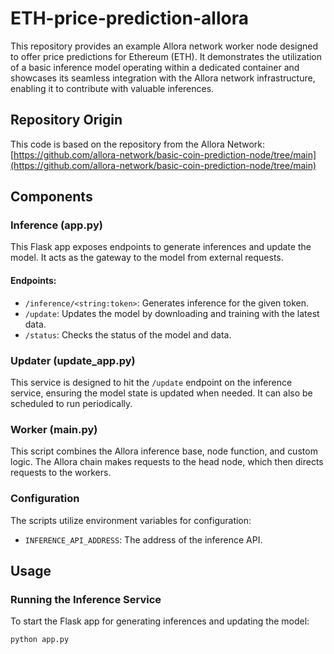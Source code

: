 # ETH-price-prediction-allora

This repository provides an example Allora network worker node designed to offer price predictions for Ethereum (ETH). It demonstrates the utilization of a basic inference model operating within a dedicated container and showcases its seamless integration with the Allora network infrastructure, enabling it to contribute with valuable inferences.

## Repository Origin

This code is based on the repository from the Allora Network:
[https://github.com/allora-network/basic-coin-prediction-node/tree/main](https://github.com/allora-network/basic-coin-prediction-node/tree/main)

## Components

### Inference (app.py)
This Flask app exposes endpoints to generate inferences and update the model. It acts as the gateway to the model from external requests.

#### Endpoints:
- `/inference/<string:token>`: Generates inference for the given token.
- `/update`: Updates the model by downloading and training with the latest data.
- `/status`: Checks the status of the model and data.

### Updater (update_app.py)
This service is designed to hit the `/update` endpoint on the inference service, ensuring the model state is updated when needed. It can also be scheduled to run periodically.

### Worker (main.py)
This script combines the Allora inference base, node function, and custom logic. The Allora chain makes requests to the head node, which then directs requests to the workers.

### Configuration
The scripts utilize environment variables for configuration:
- `INFERENCE_API_ADDRESS`: The address of the inference API.

## Usage

### Running the Inference Service
To start the Flask app for generating inferences and updating the model:
```bash
python app.py
